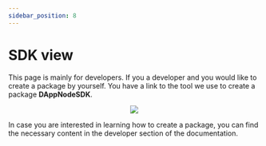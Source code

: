 ```yaml
---
sidebar_position: 8
---
```


# SDK view

This page is mainly for developers. If you a developer and you would like to create a package by yourself. You have a link to the tool we use to create a package **DAppNodeSDK**.

<p align="center">
    <img src="../../../../img/sdk_view.png"/>
</p>

In case you are interested in learning how to create a package, you can find the necessary content in the developer section of the documentation.
